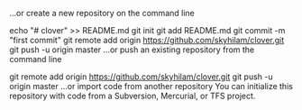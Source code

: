 …or create a new repository on the command line

echo "# clover" >> README.md
git init
git add README.md
git commit -m "first commit"
git remote add origin https://github.com/skyhilam/clover.git
git push -u origin master
…or push an existing repository from the command line

git remote add origin https://github.com/skyhilam/clover.git
git push -u origin master
…or import code from another repository
You can initialize this repository with code from a Subversion, Mercurial, or TFS project.